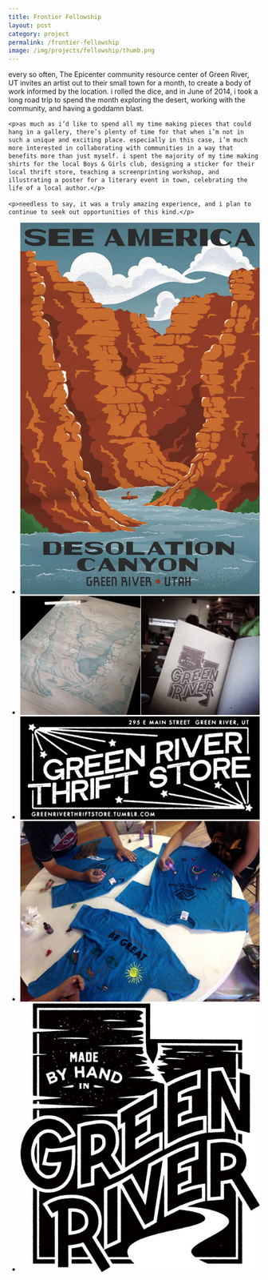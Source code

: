 ```yaml
---
title: Frontier Fellowship
layout: post
category: project
permalink: /frontier-fellowship
image: /img/projects/fellowship/thumb.png
---
```


<div class='desc'>
	<p>every so often, The Epicenter community resource center of Green River, UT invites an artist out to their small town for a month, to create a body of work informed by the location. i rolled the dice, and in June of 2014, i took a long road trip to spend the month exploring the desert, working with the community, and having a goddamn blast.</p>

	<p>as much as i’d like to spend all my time making pieces that could hang in a gallery, there’s plenty of time for that when i’m not in such a unique and exciting place. especially in this case, i’m much more interested in collaborating with communities in a way that benefits more than just myself. i spent the majority of my time making shirts for the local Boys & Girls club, designing a sticker for their local thrift store, teaching a screenprinting workshop, and illustrating a poster for a literary event in town, celebrating the life of a local author.</p>

	<p>needless to say, it was a truly amazing experience, and i plan to continue to seek out opportunities of this kind.</p>
</div>

<ul class='img-column'>
	<li><img src='/img/projects/fellowship/fellowship-1.jpg' alt='fellowship-1'/></li>
	<li><img src='/img/projects/fellowship/fellowship-3.jpg' alt='fellowship-3'/></li>
	<li><img src='/img/projects/fellowship/fellowship-2.jpg' alt='fellowship-2'/></li>
	<li><img src='/img/projects/fellowship/fellowship-4.jpg' alt='fellowship-4'/></li>
	<li><img src='/img/projects/fellowship/fellowship-5.jpg' alt='fellowship-5'/></li>
</ul>

